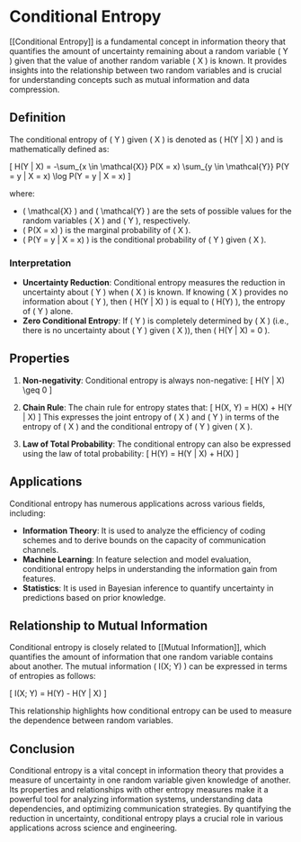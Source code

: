
# Conditional Entropy

[[Conditional Entropy]] is a fundamental concept in information theory that quantifies the amount of uncertainty remaining about a random variable \( Y \) given that the value of another random variable \( X \) is known. It provides insights into the relationship between two random variables and is crucial for understanding concepts such as mutual information and data compression.

## Definition

The conditional entropy of \( Y \) given \( X \) is denoted as \( H(Y | X) \) and is mathematically defined as:

\[
H(Y | X) = -\sum_{x \in \mathcal{X}} P(X = x) \sum_{y \in \mathcal{Y}} P(Y = y | X = x) \log P(Y = y | X = x)
\]

where:
- \( \mathcal{X} \) and \( \mathcal{Y} \) are the sets of possible values for the random variables \( X \) and \( Y \), respectively.
- \( P(X = x) \) is the marginal probability of \( X \).
- \( P(Y = y | X = x) \) is the conditional probability of \( Y \) given \( X \).

### Interpretation

- **Uncertainty Reduction**: Conditional entropy measures the reduction in uncertainty about \( Y \) when \( X \) is known. If knowing \( X \) provides no information about \( Y \), then \( H(Y | X) \) is equal to \( H(Y) \), the entropy of \( Y \) alone.
- **Zero Conditional Entropy**: If \( Y \) is completely determined by \( X \) (i.e., there is no uncertainty about \( Y \) given \( X \)), then \( H(Y | X) = 0 \).

## Properties

1. **Non-negativity**: Conditional entropy is always non-negative:
   \[
   H(Y | X) \geq 0
   \]

2. **Chain Rule**: The chain rule for entropy states that:
   \[
   H(X, Y) = H(X) + H(Y | X)
   \]
   This expresses the joint entropy of \( X \) and \( Y \) in terms of the entropy of \( X \) and the conditional entropy of \( Y \) given \( X \).

3. **Law of Total Probability**: The conditional entropy can also be expressed using the law of total probability:
   \[
   H(Y) = H(Y | X) + H(X)
   \]

## Applications

Conditional entropy has numerous applications across various fields, including:

- **Information Theory**: It is used to analyze the efficiency of coding schemes and to derive bounds on the capacity of communication channels.
- **Machine Learning**: In feature selection and model evaluation, conditional entropy helps in understanding the information gain from features.
- **Statistics**: It is used in Bayesian inference to quantify uncertainty in predictions based on prior knowledge.

## Relationship to Mutual Information

Conditional entropy is closely related to [[Mutual Information]], which quantifies the amount of information that one random variable contains about another. The mutual information \( I(X; Y) \) can be expressed in terms of entropies as follows:

\[
I(X; Y) = H(Y) - H(Y | X)
\]

This relationship highlights how conditional entropy can be used to measure the dependence between random variables.

## Conclusion

Conditional entropy is a vital concept in information theory that provides a measure of uncertainty in one random variable given knowledge of another. Its properties and relationships with other entropy measures make it a powerful tool for analyzing information systems, understanding data dependencies, and optimizing communication strategies. By quantifying the reduction in uncertainty, conditional entropy plays a crucial role in various applications across science and engineering.
